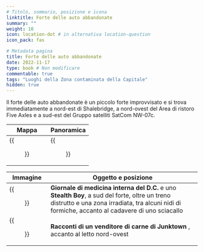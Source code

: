 ```yaml
---
# Titolo, sommario, posizione e icona
linktitle: Forte delle auto abbandonate
summary: ""
weight: 10
icon: location-dot # in alternativa location-question
icon_pack: fas

# Metadata pagina
title: Forte delle auto abbandonate
date: 2022-11-17
type: book # Non modificare
commentable: true
tags: "Luoghi della Zona contaminata della Capitale"
hidden: true
---
```





Il forte delle auto abbandonate è un piccolo forte improvvisato e si trova immediatamente a nord-est di Shalebridge, a nord-ovest del Area di ristoro Five Axles e a sud-est del Gruppo satelliti SatCom NW-07c.

| Mappa                                          | Panoramica                                 |
| ---------------------------------------------- | ------------------------------------------ |
| {{<figure src="Abandoned_Car_Fort_loc.webp">}} | {{<figure src="Abandoned_Car_Fort.webp">}} |

| Immagine                                                                    | Oggetto e posizione                                                                                                                                                                                |
| --------------------------------------------------------------------------- | -------------------------------------------------------------------------------------------------------------------------------------------------------------------------------------------------- |
| {{<figure src="D.C._Journal_of_Internal_Medicine_acf.webp">}}               | **Giornale di medicina interna del D.C.** e uno **Stealth Boy**, a sud del forte, oltre un treno distrutto e una zona irradiata, tra alcuni nidi di formiche, accanto al cadavere di uno sciacallo |
| {{<figure src="Abandoned_car_fort_Tales_of_a_Junktown_Jerky_Vendor.webp">}} | **Racconti di un venditore di carne di Junktown** , accanto al letto nord-ovest                                                                                                                    |


